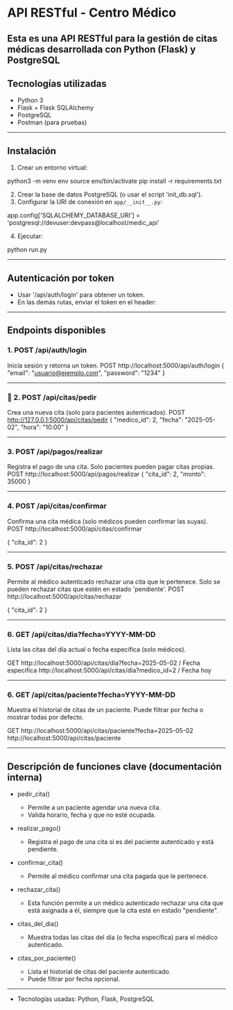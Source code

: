 # API RESTful - Centro Médico

Esta es una API RESTful para la gestión de citas médicas desarrollada con **Python (Flask)** y **PostgreSQL**
---

## Tecnologías utilizadas

- Python 3
- Flask + Flask SQLAlchemy
- PostgreSQL
- Postman (para pruebas)

---


## Instalación

1. Crear un entorno virtual:

python3 -m venv env
source env/bin/activate
pip install -r requirements.txt


2. Crear la base de datos PostgreSQL (o usar el script 'init_db.sql').
3. Configurar la URI de conexión en `app/__init__.py`:

app.config['SQLALCHEMY_DATABASE_URI'] = 'postgresql://devuser:devpass@localhost/medic_api'

4. Ejecutar:

python run.py

---

## Autenticación por token

- Usar '/api/auth/login' para obtener un token.
- En las demás rutas, enviar el token en el header:

---

## Endpoints disponibles

### 1. POST /api/auth/login
Inicia sesión y retorna un token.
POST http://localhost:5000/api/auth/login
{
  "email": "usuario@ejemplo.com",
  "password": "1234"
}

---

### 📅 2. POST /api/citas/pedir
Crea una nueva cita (solo para pacientes autenticados).
POST http://127.0.0.1:5000/api/citas/pedir
{
  "medico_id": 2,
  "fecha": "2025-05-02",
  "hora": "10:00"
}

---

### 3. POST /api/pagos/realizar
Registra el pago de una cita. Solo pacientes pueden pagar citas propias.
POST http://localhost:5000/api/pagos/realizar
{
  "cita_id": 2,
  "monto": 35000
}

---

### 4. POST /api/citas/confirmar
Confirma una cita médica (solo médicos pueden confirmar las suyas).
POST http://localhost:5000/api/citas/confirmar

{
  "cita_id": 2
}

---

### 5. POST /api/citas/rechazar
Permite al médico autenticado rechazar una cita que le pertenece.
Solo se pueden rechazar citas que estén en estado 'pendiente'.
POST http://localhost:5000/api/citas/rechazar

{
  "cita_id": 2
}

---

### 6. GET /api/citas/dia?fecha=YYYY-MM-DD
Lista las citas del día actual o fecha específica (solo médicos).

GET http://localhost:5000/api/citas/dia?fecha=2025-05-02  / Fecha especifica
http://localhost:5000/api/citas/dia?medico_id=2  / Fecha hoy

---

###  6. GET /api/citas/paciente?fecha=YYYY-MM-DD
Muestra el historial de citas de un paciente.
Puede filtrar por fecha o mostrar todas por defecto.

GET http://localhost:5000/api/citas/paciente?fecha=2025-05-02
http://localhost:5000/api/citas/paciente

---

## Descripción de funciones clave (documentación interna)

- pedir_cita()
  - Permite a un paciente agendar una nueva cita.
  - Valida horario, fecha y que no esté ocupada.

- realizar_pago()
  - Registra el pago de una cita si es del paciente autenticado y está pendiente.

- confirmar_cita()
  - Permite al médico confirmar una cita pagada que le pertenece.

- rechazar_cita()
  - Esta función permite a un médico autenticado rechazar una cita que está asignada a él, siempre que la cita esté en estado "pendiente".

- citas_del_dia()
  - Muestra todas las citas del día (o fecha específica) para el médico autenticado.

- citas_por_paciente()
  - Lista el historial de citas del paciente autenticado.
  - Puede filtrar por fecha opcional.

---

- Tecnologías usadas: Python, Flask, PostgreSQL